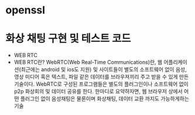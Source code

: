 # openssl
# 화상 채팅 구현 및 테스트 코드 
* WEB RTC
* WEB RTC란?
WebRTC(Web Real-Time Communications)란, 웹 어플리케이션(최근에는 android 및 ios도 지원) 및 사이트들이 별도의 소프트웨어 없이 음성, 영상 미디어 혹은 텍스트, 파일 같은 데이터를 브라우져끼리 주고 받을 수 있게 만든 기술이다. WebRTC로 구성된 프로그램들은 별도의 플러그인이나 소프트웨어 없이 p2p 화상회의 및 데이터 공유를 한다.
한마디로 요약하자면, 웹 브라우저 상에서 어떤 플러그인 없이 음성채팅은 물론이며 화상채팅, 데이터 교환 까지도 가능하게하는 기술

